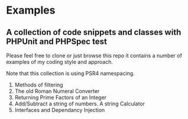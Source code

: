 # Examples
## A collection of code snippets and classes with PHPUnit and PHPSpec test

Please feel free to clone or just browse this repo it contains a number of examples of my coding style and approach.

Note that this collection is using PSR4 namespacing.


1. Methods of filtering
2. The old Roman Numeral Converter
3. Returning Prime Factors of an Integer
4. Add/Subtract a string of numbers. A string Calculator
5. Interfaces and Dependancy Injection
